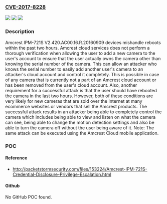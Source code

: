 ### [CVE-2017-8228](https://cve.mitre.org/cgi-bin/cvename.cgi?name=CVE-2017-8228)
![](https://img.shields.io/static/v1?label=Product&message=n%2Fa&color=blue)
![](https://img.shields.io/static/v1?label=Version&message=n%2Fa&color=blue)
![](https://img.shields.io/static/v1?label=Vulnerability&message=n%2Fa&color=brighgreen)

### Description

Amcrest IPM-721S V2.420.AC00.16.R.20160909 devices mishandle reboots within the past two hours. Amcrest cloud services does not perform a thorough verification when allowing the user to add a new camera to the user's account to ensure that the user actually owns the camera other than knowing the serial number of the camera. This can allow an attacker who knows the serial number to easily add another user's camera to an attacker's cloud account and control it completely. This is possible in case of any camera that is currently not a part of an Amcrest cloud account or has been removed from the user's cloud account. Also, another requirement for a successful attack is that the user should have rebooted the camera in the last two hours. However, both of these conditions are very likely for new cameras that are sold over the Internet at many ecommerce websites or vendors that sell the Amcrest products. The successful attack results in an attacker being able to completely control the camera which includes being able to view and listen on what the camera can see, being able to change the motion detection settings and also be able to turn the camera off without the user being aware of it. Note: The same attack can be executed using the Amcrest Cloud mobile application.

### POC

#### Reference
- http://packetstormsecurity.com/files/153224/Amcrest-IPM-721S-Credential-Disclosure-Privilege-Escalation.html

#### Github
No GitHub POC found.


